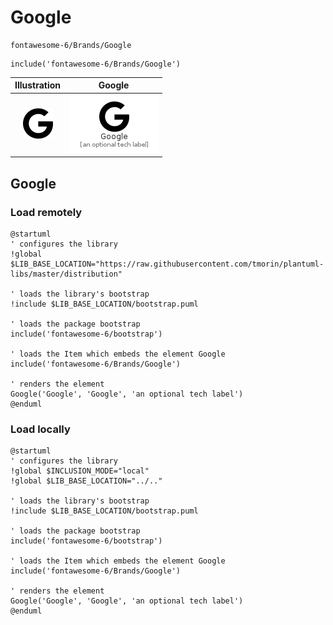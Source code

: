 # Google


```text
fontawesome-6/Brands/Google
```

```text
include('fontawesome-6/Brands/Google')
```



| Illustration | Google |
| :---: | :---: |
| ![illustration for Illustration](../../fontawesome-6/Brands/Google.png) | ![illustration for Google](../../fontawesome-6/Brands/Google.Local.png) |




## Google

### Load remotely
```plantuml
@startuml
' configures the library
!global $LIB_BASE_LOCATION="https://raw.githubusercontent.com/tmorin/plantuml-libs/master/distribution"

' loads the library's bootstrap
!include $LIB_BASE_LOCATION/bootstrap.puml

' loads the package bootstrap
include('fontawesome-6/bootstrap')

' loads the Item which embeds the element Google
include('fontawesome-6/Brands/Google')

' renders the element
Google('Google', 'Google', 'an optional tech label')
@enduml
```

### Load locally
```plantuml
@startuml
' configures the library
!global $INCLUSION_MODE="local"
!global $LIB_BASE_LOCATION="../.."

' loads the library's bootstrap
!include $LIB_BASE_LOCATION/bootstrap.puml

' loads the package bootstrap
include('fontawesome-6/bootstrap')

' loads the Item which embeds the element Google
include('fontawesome-6/Brands/Google')

' renders the element
Google('Google', 'Google', 'an optional tech label')
@enduml
```

